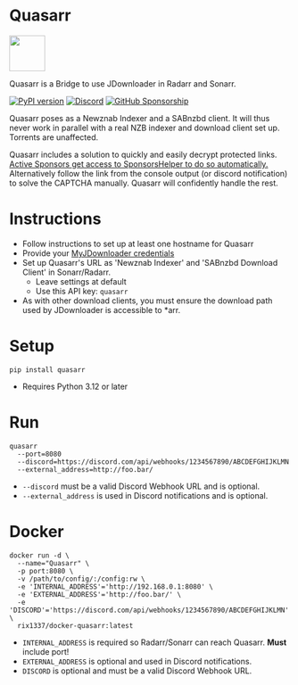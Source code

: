 # Quasarr

<img src="https://raw.githubusercontent.com/rix1337/Quasarr/main/Quasarr.png" data-canonical-src="https://raw.githubusercontent.com/rix1337/Quasarr/main/Quasarr.png" width="64" height="64" />

Quasarr is a Bridge to use JDownloader in Radarr and Sonarr.

[![PyPI version](https://badge.fury.io/py/quasarr.svg)](https://badge.fury.io/py/quasarr)
[![Discord](https://img.shields.io/discord/1075348594225315891)](https://discord.gg/enn4AG3VnM)
[![GitHub Sponsorship](https://img.shields.io/badge/support-me-red.svg)](https://github.com/users/rix1337/sponsorship)

Quasarr poses as a Newznab Indexer and a SABnzbd client.
It will thus never work in parallel with a real NZB indexer and download client set up.
Torrents are unaffected.

Quasarr includes a solution to quickly and easily decrypt protected links.
[Active Sponsors get access to SponsorsHelper to do so automatically.](https://github.com/users/rix1337/sponsorship)
Alternatively follow the link from the console output (or discord notification) to solve the CAPTCHA manually.
Quasarr will confidently handle the rest.

# Instructions

* Follow instructions to set up at least one hostname for Quasarr
* Provide your [MyJDownloader credentials](https://my.jdownloader.org)
* Set up Quasarr's URL as 'Newznab Indexer' and 'SABnzbd Download Client' in Sonarr/Radarr.
    * Leave settings at default
    * Use this API key: `quasarr`
* As with other download clients, you must ensure the download path used by JDownloader is accessible to *arr.

# Setup

`pip install quasarr`

* Requires Python 3.12 or later

# Run

```
quasarr
  --port=8080
  --discord=https://discord.com/api/webhooks/1234567890/ABCDEFGHIJKLMN
  --external_address=http://foo.bar/
  ```

* `--discord` must be a valid Discord Webhook URL and is optional.
* `--external_address` is used in Discord notifications and is optional.

# Docker

```
docker run -d \
  --name="Quasarr" \
  -p port:8080 \
  -v /path/to/config/:/config:rw \
  -e 'INTERNAL_ADDRESS'='http://192.168.0.1:8080' \
  -e 'EXTERNAL_ADDRESS'='http://foo.bar/' \
  -e 'DISCORD'='https://discord.com/api/webhooks/1234567890/ABCDEFGHIJKLMN' \
  rix1337/docker-quasarr:latest
  ```

* `INTERNAL_ADDRESS` is required so Radarr/Sonarr can reach Quasarr. **Must** include port!
* `EXTERNAL_ADDRESS` is optional and used in Discord notifications.
* `DISCORD` is optional and must be a valid Discord Webhook URL.
